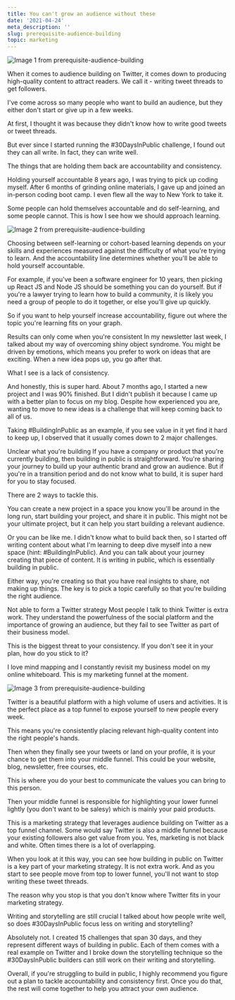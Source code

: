 ```yaml
---
title: You can't grow an audience without these
date: '2021-04-24'
meta_description: ''
slug: prerequisite-audience-building
topic: marketing
---
```

<img src="/images/blog/prerequisite-audience-building-1.png" alt="Image 1 from prerequisite-audience-building" class="cover-image" />


When it comes to audience building on Twitter, it comes down to producing high-quality content to attract readers. We call it - writing tweet threads to get followers.

I've come across so many people who want to build an audience, but they either don't start or give up in a few weeks.

At first, I thought it was because they didn't know how to write good tweets or tweet threads.

But ever since I started running the #30DaysInPublic challenge, I found out they can all write. In fact, they can write well.

The things that are holding them back are accountability and consistency.

Holding yourself accountable
8 years ago, I was trying to pick up coding myself. After 6 months of grinding online materials, I gave up and joined an in-person coding boot camp. I even flew all the way to New York to take it.

Some people can hold themselves accountable and do self-learning, and some people cannot. This is how I see how we should approach learning.

<img src="/images/blog/prerequisite-audience-building-2.png" alt="Image 2 from prerequisite-audience-building" />

Choosing between self-learning or cohort-based learning depends on your skills and experiences measured against the difficulty of what you're trying to learn. And the accountability line determines whether you'll be able to hold yourself accountable.

For example, if you've been a software engineer for 10 years, then picking up React JS and Node JS should be something you can do yourself. But if you're a lawyer trying to learn how to build a community, it is likely you need a group of people to do it together, or else you'll give up quickly.

So if you want to help yourself increase accountability, figure out where the topic you're learning fits on your graph.

Results can only come when you're consistent
In my newsletter last week, I talked about my way of overcoming shiny object syndrome. You might be driven by emotions, which means you prefer to work on ideas that are exciting. When a new idea pops up, you go after that.

What I see is a lack of consistency.

And honestly, this is super hard. About 7 months ago, I started a new project and I was 90% finished. But I didn't publish it because I came up with a better plan to focus on my blog. Despite how experienced you are, wanting to move to new ideas is a challenge that will keep coming back to all of us.

Taking #BuildingInPublic as an example, if you see value in it yet find it hard to keep up, I observed that it usually comes down to 2 major challenges.

Unclear what you're building
If you have a company or product that you're currently building, then building in public is straightforward. You're sharing your journey to build up your authentic brand and grow an audience. But if you're in a transition period and do not know what to build, it is super hard for you to stay focused.

There are 2 ways to tackle this.

You can create a new project in a space you know you'll be around in the long run, start building your project, and share it in public. This might not be your ultimate project, but it can help you start building a relevant audience.

Or you can be like me. I didn't know what to build back then, so I started off writing content about what I'm learning to deep dive myself into a new space (hint: #BuildingInPublic). And you can talk about your journey creating that piece of content. It is writing in public, which is essentially building in public.

Either way, you're creating so that you have real insights to share, not making up things. The key is to pick a topic carefully so that you're building the right audience.

Not able to form a Twitter strategy
Most people I talk to think Twitter is extra work. They understand the powerfulness of the social platform and the importance of growing an audience, but they fail to see Twitter as part of their business model.

This is the biggest threat to your consistency. If you don't see it in your plan, how do you stick to it?

I love mind mapping and I constantly revisit my business model on my online whiteboard. This is my marketing funnel at the moment.

<img src="/images/blog/prerequisite-audience-building-3.png" alt="Image 3 from prerequisite-audience-building" />

Twitter is a beautiful platform with a high volume of users and activities. It is the perfect place as a top funnel to expose yourself to new people every week.

This means you're consistently placing relevant high-quality content into the right people's hands.

Then when they finally see your tweets or land on your profile, it is your chance to get them into your middle funnel. This could be your website, blog, newsletter, free courses, etc.

This is where you do your best to communicate the values you can bring to this person.

Then your middle funnel is responsible for highlighting your lower funnel lightly (you don't want to be salesy) which is mainly your paid products.

This is a marketing strategy that leverages audience building on Twitter as a top funnel channel. Some would say Twitter is also a middle funnel because your existing followers also get value from you. Yes, marketing is not black and white. Often times there is a lot of overlapping.

When you look at it this way, you can see how building in public on Twitter is a key part of your marketing strategy. It is not extra work. And as you start to see people move from top to lower funnel, you'll not want to stop writing these tweet threads.

The reason why you stop is that you don't know where Twitter fits in your marketing strategy.

Writing and storytelling are still crucial
I talked about how people write well, so does #30DaysInPublic focus less on writing and storytelling?

Absolutely not. I created 15 challenges that span 30 days, and they represent different ways of building in public. Each of them comes with a real example on Twitter and I broke down the storytelling technique so the #30DaysInPublic builders can still work on their writing and storytelling.

Overall, if you're struggling to build in public, I highly recommend you figure out a plan to tackle accountability and consistency first. Once you do that, the rest will come together to help you attract your own audience.
